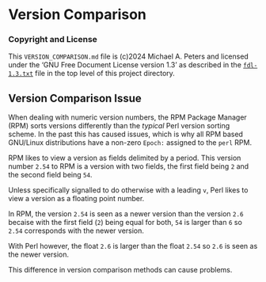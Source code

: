 Version Comparison
==================

### Copyright and License

This `VERSION_COMPARISON.md` file is (c)2024 Michael A. Peters and licensed
under the ‘GNU Free Document License version 1.3’ as described in the
[`fdl-1.3.txt`](fdl-1.3.txt) file in the top level of this project directory.

Version Comparison Issue
------------------------

When dealing with numeric version numbers, the RPM Package Manager (RPM) sorts
versions differently than the *typical* Perl version sorting scheme. In the
past this has caused issues, which is why all RPM based GNU/Linux distributions
have a non-zero `Epoch:` assigned to the `perl` RPM.

RPM likes to view a version as fields delimited by a period. This version
number `2.54` to RPM is a version with two fields, the first field being `2` and
the second field being `54`.

Unless specifically signalled to do otherwise with a leading `v`, Perl likes to
view a version as a floating point number.

In RPM, the version `2.54` is seen as a newer version than the version `2.6`
becaise with the first field (`2`) being equal for both, `54` is larger than `6`
so `2.54` corresponds with the newer version.

With Perl however, the float `2.6` is larger than the float `2.54` so `2.6` is
seen as the newer version.

This difference in version comparison methods can cause problems.


